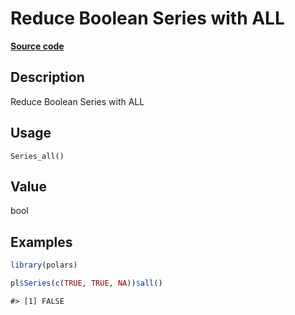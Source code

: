 

# Reduce Boolean Series with ALL

[**Source code**](https://github.com/pola-rs/r-polars/tree/main/R/series__series.R#L686)

## Description

Reduce Boolean Series with ALL

## Usage

<pre><code class='language-R'>Series_all()
</code></pre>

## Value

bool

## Examples

``` r
library(polars)

pl$Series(c(TRUE, TRUE, NA))$all()
```

    #> [1] FALSE
